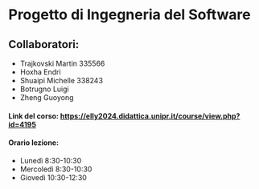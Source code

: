 # Progetto di Ingegneria del Software

## Collaboratori:

* Trajkovski Martin 335566
* Hoxha Endri
* Shuaipi Michelle 338243
* Botrugno Luigi
* Zheng Guoyong

#### Link del corso: https://elly2024.didattica.unipr.it/course/view.php?id=4195

#### Orario lezione:
* Lunedì 8:30-10:30
* Mercoledì 8:30-10:30
* Giovedì 10:30-12:30
